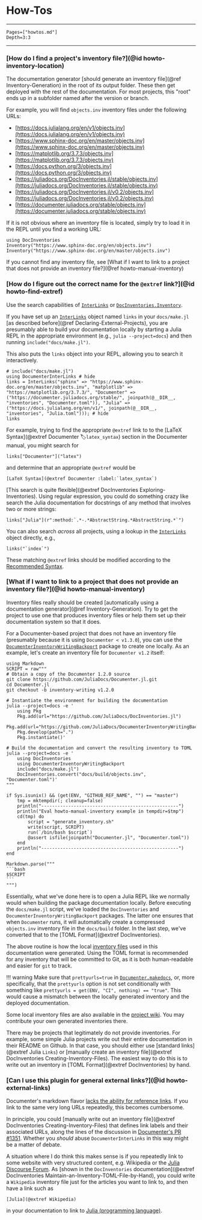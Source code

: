 # How-Tos

---

```@contents
Pages=["howtos.md"]
Depth=3:3
```

---

### [How do I find a project's inventory file?](@id howto-inventory-location)

The documentation generator [should generate an inventory file](@ref Inventory-Generation) in the root of its output folder. These then get deployed with the rest of the documentation. For most projects, this "root" ends up in a subfolder named after the version or branch.

For example, you will find `objects.inv` inventory files under the following URLs:

* [https://docs.julialang.org/en/v1/objects.inv](https://docs.julialang.org/en/v1/objects.inv)
* [https://www.sphinx-doc.org/en/master/objects.inv](https://www.sphinx-doc.org/en/master/objects.inv)
* [https://matplotlib.org/3.7.3/objects.inv](https://matplotlib.org/3.7.3/objects.inv)
* [https://docs.python.org/3/objects.inv](https://docs.python.org/3/objects.inv)
* [https://juliadocs.org/DocInventories.jl/stable/objects.inv](https://juliadocs.org/DocInventories.jl/stable/objects.inv)
* [https://juliadocs.org/DocInventories.jl/v0.2/objects.inv](https://juliadocs.org/DocInventories.jl/v0.2/objects.inv)
* [https://documenter.juliadocs.org/stable/objects.inv](https://documenter.juliadocs.org/stable/objects.inv)


If it is not obvious where an inventory file is located, simply try to load it in the REPL until you find a working URL:

```@repl howto-inventory-location
using DocInventories
Inventory("https://www.sphinx-doc.org/en/objects.inv")
Inventory("https://www.sphinx-doc.org/en/master/objects.inv")
```

If you cannot find any inventory file, see [What if I want to link to a project that does not provide an inventory file?](@ref howto-manual-inventory)


### [How do I figure out the correct name for the `@extref` link?](@id howto-find-extref)

Use the search capabilities of [`InterLinks`](@ref) or [`DocInventories.Inventory`](@extref).

If you have set up an [`InterLinks`](@ref) object named `links` in your `docs/make.jl` [as described before](@ref Declaring-External-Projects), you are presumably able to build your documentation locally by starting a Julia REPL in the appropriate environment (e.g., `julia --project=docs`) and then running `include("docs/make.jl")`.

This also puts the `links` object into your REPL, allowing you to search it interactively.

```@repl howto-find-extref
# include("docs/make.jl")
using DocumenterInterLinks # hide
links = InterLinks("sphinx" => "https://www.sphinx-doc.org/en/master/objects.inv", "matplotlib" => "https://matplotlib.org/3.7.3/", "Documenter" => ("https://documenter.juliadocs.org/stable/", joinpath(@__DIR__, "inventories", "Documenter.toml")), "Julia" => ("https://docs.julialang.org/en/v1/", joinpath(@__DIR__, "inventories", "Julia.toml"))); # hide
links
```

For example, trying to find the appropriate `@extref` link to to the [LaTeX Syntax](@extref Documenter :label:`latex_syntax`) section in the Documenter manual, you might search for

```@repl howto-find-extref
links["Documenter"]("latex")
```

and determine that an appropriate `@extref` would be

```
[LaTeX Syntax](@extref Documenter :label:`latex_syntax`)
```

[This search is quite flexible](@extref DocInventories Exploring-Inventories). Using regular expression, you could do something crazy like search the Julia documentation for docstrings of any method that involves two or more strings:

```@repl howto-find-extref
links["Julia"](r":method:`.*-.*AbstractString.*AbstractString.*`")
```

You can also search *across* all projects, using a lookup in the [`InterLinks`](@ref) object directly, e.g.,

```@repl howto-find-extref
links("`index`")
```

These matching `@extref` links should be modified according to the [Recommended Syntax](@ref).


### [What if I want to link to a project that does not provide an inventory file?](@id howto-manual-inventory)

Inventory files really should be created [automatically using a documentation generator](@ref Inventory-Generation). Try to get the project to use one that produces inventory files or help them set up their documentation system so that it does.

For a Documenter-based project that does not have an inventory file (presumably because it is using `Documenter < v1.3.0`), you can use the [`DocumenterInventoryWritingBackport`](https://github.com/JuliaDocs/DocumenterInventoryWritingBackport.jl) package to create one locally. As an example, let's create an inventory file for `Documenter v1.2` itself:


````@eval
using Markdown
SCRIPT = raw"""
# Obtain a copy of the Documenter 1.2.0 source
git clone https://github.com/JuliaDocs/Documenter.jl.git
cd Documenter.jl
git checkout -b inventory-writing v1.2.0

# Instantiate the environment for building the documentation
julia --project=docs -e '
    using Pkg
    Pkg.add(url="https://github.com/JuliaDocs/DocInventories.jl")
    Pkg.add(url="https://github.com/JuliaDocs/DocumenterInventoryWritingBackport.jl")
    Pkg.develop(path=".")
    Pkg.instantiate()'

# Build the documentation and convert the resulting inventory to TOML
julia --project=docs -e '
    using DocInventories
    using DocumenterInventoryWritingBackport
    include("docs/make.jl")
    DocInventories.convert("docs/build/objects.inv", "Documenter.toml")'
"""

if Sys.isunix() && (get(ENV, "GITHUB_REF_NAME", "") == "master")
    tmp = mktempdir(; cleanup=false)
    println("---------------------------------------------------")
    println("Eval howto-manual-inventory example in tempdir=$tmp")
    cd(tmp) do
        script = "generate_inventory.sh"
        write(script, SCRIPT)
        run(`/bin/bash $script`)
        @assert isfile(joinpath("Documenter.jl", "Documenter.toml"))
    end
    println("---------------------------------------------------")
end

Markdown.parse("""
```bash
$SCRIPT
```
""")
````

Essentially, what we've done here is to open a Julia REPL like we normally would when building the package documentation locally. Before executing the `docs/make.jl` script, we've loaded the `DocInventories` and `DocumenterInventoryWritingBackport` packages. The latter one ensures that when `Documenter` runs, it will automatically create a compressed `objects.inv` inventory file in the `docs/build` folder. In the last step, we've converted that to the [TOML Format](@extref DocInventories).

The above routine is how the local [inventory files](https://github.com/JuliaDocs/DocumenterInterLinks.jl/tree/master/docs/src/inventories) used in this documentation were generated. Using the TOML format is recommended for any inventory that will be committed to Git, as it is both human-readable and easier for `git` to track.

!!! warning
    Make sure that `prettyurls=true` in [`Documenter.makedocs`](@extref), or, more specifically, that the `prettyurls` option is not set conditionally with something like `prettyurls = get(ENV, "CI", nothing) == "true"`. This would cause a mismatch between the locally generated inventory and the deployed documentation.


Some local inventory files are also available in the [project wiki](https://github.com/JuliaDocs/DocumenterInterLinks.jl/wiki/Inventory-File-Repository). You may contribute your own generated inventories there.

There may be projects that legitimately do not provide inventories. For example, some simple Julia projects write out their entire documentation in their README on Github. In that case, you should either use [standard links](@extref Julia `Links`) or [manually create an inventory file](@extref DocInventories Creating-Inventory-Files). The easiest way to do this is to write out an inventory in [TOML Format](@extref DocInventories) by hand.


### [Can I use this plugin for general external links?](@id howto-external-links)

Documenter's markdown flavor [lacks the ability for reference links](https://discourse.julialang.org/t/how-to-use-markdown-reference-links-with-documenter-jl/84232). If you link to the same very long URLs repeatedly, this becomes cumbersome.

In principle, you could [manually write out an inventory file](@extref DocInventories Creating-Inventory-Files) that defines link labels and their associated URLs, along the lines of the discussion in [Documenter's PR #1351](https://github.com/JuliaDocs/Documenter.jl/pull/1351). Whether you *should* abuse `DocumenterInterLinks` in this way might be a matter of debate.

A situation where I do think this makes sense is if you repeatedly link to some website with very structured content, e.g. Wikipedia or the [Julia Discourse Forum](https://discourse.julialang.org). As [shown in the `DocInventories` documentation](@extref DocInventories Maintain-an-Inventory-TOML-File-by-Hand), you could write a `Wikipedia` inventory file just for the articles you want to link to, and then have a link such as

```
[Julia](@extref Wikipedia)
```

in your documentation to link to [Julia (programming language)](https://en.wikipedia.org/wiki/Julia_(programming_language)).
